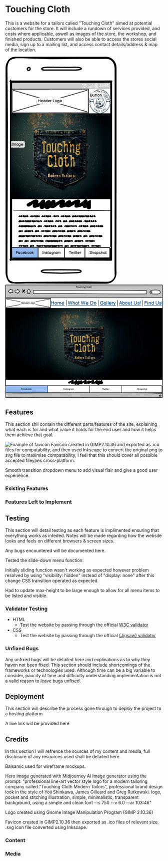 # Touching Cloth 

This is a website for a tailors called "Touching Cloth" aimed at potential customers for the store. It will include a rundown of services provided, and costs where applicable, aswell as images of the store, the workshop, and finished products. Customers will also be able to access the stores social media, sign up to a mailing list, and access contact details/address & map of the location.

![Balsamic wireframe for smartphone view](assets/readme/images/touching-cloth-smart-wf.png)
![Balsamic wireframe for desktop browser](assets/readme/images/touching-cloth-browser-wf.png)

## Features 

This section shll contain the different parts/features of the site, explaining what each is for and what value it holds for the end user and how it helps them achieve that goal.

![Example of favicon](assets/images/favicon/touching-cloth-icon-144.ico) Favicon created in GIMP2.10.36 and exported as .ico files for compatability, and then used Inkscape to convert the original png to svg file to maximise compatability, I feel that this should cover all possible accepted fileypes cross-platform.

Smooth transition dropdown menu to add visual flair and give a good user experience.

### Existing Features

### Features Left to Implement

## Testing 

This section will detail testing as each feature is implimented ensuring that everything works as inteded. Notes will be made regarding how the website looks and feels on different browsers & screen sizes.

Any bugs encountered will be documented here.

Tested the slide-down menu function:

Initially sliding function wasn't working as expected however problem resolved by using "visibility: hidden" instead of "display: none" after this change CSS transition operated as expected. 

Had to update max-height to be large enough to allow for all menu items to be listed and visible.


### Validator Testing 

- HTML
  - Test the website by passing through the official [W3C validator](https://validator.w3.org/)
- CSS
  - Test the website by passing through the official [(Jigsaw) validator](https://jigsaw.w3.org/css-validator/)

### Unfixed Bugs

Any unfixed bugs will be detailed here and explinations as to why they haven not been fixed. This section should include shortcomings of the frameworks or technologies used. Although time can be a big variable to consider, paucity of time and difficulty understanding implementation is not a valid reason to leave bugs unfixed.

## Deployment

This section will describe the process gone through to deploy the project to a hosting platform

A live link will be provided here

## Credits 

In this section I will refrence the sources of my content and media, full disclosure of any resources used shall be detailed here.

Balsamic used for wireframe mockups.

Hero image generated with Midjourney AI Image generator using the prompt: "professional line-art vector style logo for a modern tailoring company called "Touching Cloth Modern Tailors", professional brand design look in the style of Yoji Shinkawa, James Gilleard and Greg Rutkowski. logo, pocket and stitching illustration, simple, minimalistic, transparent background, using a simple and clean font --s 750 --v 6.0 --ar 103:46"

Logo created using Gnome Image Manipulation Program (GIMP 2.10.36)

Favicon created in GIMP2.10.36 then exported as .ico files of relevent size, .svg icon file converted using Inkscape.

### Content 

### Media